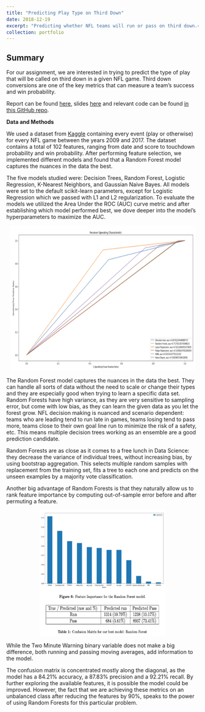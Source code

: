 ```yaml
---
title: "Predicting Play Type on Third Down"
date: 2018-12-19
excerpt: "Predicting whether NFL teams will run or pass on third down.<br/><img src='/images/NFLPlaysQuarter.png' style='width:395px;height:254px;'>"
collection: portfolio
---
```


## Summary

For our assignment, we are interested in trying to predict the type of play that will be called on third down in a given NFL game. Third down conversions are one of the key metrics that can measure a team’s success and win probability.

Report can be found [here](https://github.com/zivschwartz/NFL-Play-Prediction/blob/master/NFL_Final_Report.pdf), slides [here](https://github.com/zivschwartz/NFL-Play-Prediction/blob/master/NFL%20Project%20Slides%20-%201007%20Final.pdf) and relevant code can be found [in this GitHub repo](https://github.com/zivschwartz/NFL-Play-Prediction).

**Data and Methods** 

We used a dataset from [Kaggle](https://www.kaggle.com/maxhorowitz/nflplaybyplay2009to2016) containing every event (play or otherwise) for every NFL game between the years 2009 and 2017. The dataset contains a total of 102 features, ranging from date and score to touchdown probability and win probability. After performing feature selection, we implemented different models and found that a Random Forest model captures the nuances in the data the best.

The five models studied were: Decision Trees, Random Forest, Logistic Regression, K-Nearest Neighbors, and Gaussian Naive Bayes. All models were set to the default scikit-learn parameters, except for Logistic Regression which we passed with L1 and L2 regularization. To evaluate the models we utilized the Area Under the ROC (AUC) curve metric and after establishing which model performed best, we dove deeper into the model’s hyperparameters to maximize the AUC.

<p align="center">
  <img width="485.5" height="381" src="/images/NFLAUC.png">
</p>

The Random Forest model captures the nuances in the data the best. They can handle all sorts of data without the need to scale or change their types and they are especially good when trying to learn a specific data set. Random Forests have high variance, as they are very sensitive to sampling error, but come with low bias, as they can learn the given data as you let the forest grow. NFL decision making is nuanced and scenario dependent: teams who are leading tend to run late in games, teams losing tend to pass more, teams close to their own goal line run to minimize the risk of a safety, etc. This means multiple decision trees working as an ensemble are a good prediction candidate.

Random Forests are as close as it comes to a free lunch in Data Science: they decrease the variance of individual trees, without increasing bias, by using bootstrap aggregation. This selects multiple random samples with replacement from the training set, fits a tree to each one and predicts on the unseen examples by a majority vote classification. 

Another big advantage of Random Forests is that they naturally allow us to rank feature importance by computing out-of-sample error before and after permuting a feature. 

<p align="center">
  <img width="330" height="330" src="/images/NFLEval.png">
</p>

While the Two Minute Warning binary variable does not make a big difference, both running and passing moving averages, add information to the model. 

The confusion matrix is concentrated mostly along the diagonal, as the model has a 84.21% accuracy, a 87.83% precision and a 92.21% recall. By further exploring the available features, it is possible the model could be improved. However, the fact that we are achieving these metrics on an unbalanced class after reducing the features by 90%, speaks to the power of using Random Forests for this particular problem.

